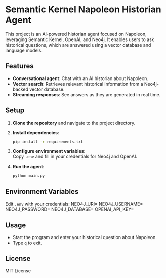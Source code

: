 ﻿# Semantic Kernel Napoleon Historian Agent

This project is an AI-powered historian agent focused on Napoleon, leveraging Semantic Kernel, OpenAI, and Neo4j. It enables users to ask historical questions, which are answered using a vector database and language models.

## Features

- **Conversational agent**: Chat with an AI historian about Napoleon.
- **Vector search**: Retrieves relevant historical information from a Neo4j-backed vector database.
- **Streaming responses**: See answers as they are generated in real time.


## Setup

1. **Clone the repository** and navigate to the project directory.
2. **Install dependencies**:
    ```sh
    pip install -r requirements.txt
    ```
3. **Configure environment variables**:  
   Copy `.env` and fill in your credentials for Neo4j and OpenAI.

4. **Run the agent**:
    ```sh
    python main.py
    ```

## Environment Variables

Edit `.env` with your credentials:
NEO4J_URI= 
NEO4J_USERNAME= 
NEO4J_PASSWORD= 
NEO4J_DATABASE= 
OPENAI_API_KEY=



## Usage

- Start the program and enter your historical question about Napoleon.
- Type `q` to exit.

## License

MIT License

